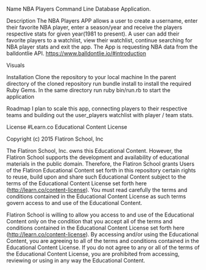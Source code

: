 Name
NBA Players Command Line Database Application.

Description
The NBA Players APP allows a user to create a username, enter their favorite NBA player, enter a season/year and receive the players respective stats for given year(1981 to present).
A user can add their favorite players to a watchlist, view their watchlist, continue searching for NBA player stats and exit the app.
The App is requesting NBA data from the balldontlie API. https://www.balldontlie.io/#introduction

Visuals

Installation
Clone the repository to your local machine
In the parent directory of the cloned repository run bundle install to install the required Ruby Gems.
In the same directory run ruby bin/run.rb to start the application

Roadmap
I plan to scale this app, connecting players to their respective teams and building out the user_players watchlist with player / team stats.

License
#Learn.co Educational Content License

Copyright (c) 2015 Flatiron School, Inc

The Flatiron School, Inc. owns this Educational Content. However, the Flatiron School supports the development and availability of educational materials in the public domain. Therefore, the Flatiron School grants Users of the Flatiron Educational Content set forth in this repository certain rights to reuse, build upon and share such Educational Content subject to the terms of the Educational Content License set forth here (http://learn.co/content-license). You must read carefully the terms and conditions contained in the Educational Content License as such terms govern access to and use of the Educational Content.

Flatiron School is willing to allow you access to and use of the Educational Content only on the condition that you accept all of the terms and conditions contained in the Educational Content License set forth here (http://learn.co/content-license). By accessing and/or using the Educational Content, you are agreeing to all of the terms and conditions contained in the Educational Content License. If you do not agree to any or all of the terms of the Educational Content License, you are prohibited from accessing, reviewing or using in any way the Educational Content.
